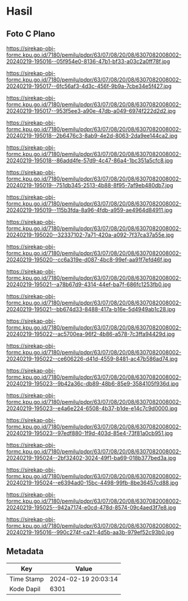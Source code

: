 # Hasil

## Foto C Plano

https://sirekap-obj-formc.kpu.go.id/7180/pemilu/pdpr/63/07/08/20/08/6307082008002-20240219-195016--05f954e0-8136-47b1-bf33-a03c2a0ff78f.jpg

https://sirekap-obj-formc.kpu.go.id/7180/pemilu/pdpr/63/07/08/20/08/6307082008002-20240219-195017--6fc56af3-4d3c-456f-9b9a-7cbe34e5f427.jpg

https://sirekap-obj-formc.kpu.go.id/7180/pemilu/pdpr/63/07/08/20/08/6307082008002-20240219-195017--953f5ee3-a90e-47db-a049-6974f222d2d2.jpg

https://sirekap-obj-formc.kpu.go.id/7180/pemilu/pdpr/63/07/08/20/08/6307082008002-20240219-195018--2b6476c3-8ab9-4e2d-8063-2da9ee144ca2.jpg

https://sirekap-obj-formc.kpu.go.id/7180/pemilu/pdpr/63/07/08/20/08/6307082008002-20240219-195018--86add4fe-57d9-4c47-86a4-1bc351a5cfc8.jpg

https://sirekap-obj-formc.kpu.go.id/7180/pemilu/pdpr/63/07/08/20/08/6307082008002-20240219-195019--751db345-2513-4b88-8f95-7af9eb480db7.jpg

https://sirekap-obj-formc.kpu.go.id/7180/pemilu/pdpr/63/07/08/20/08/6307082008002-20240219-195019--115b3fda-8a96-4fdb-a959-ae4964d84911.jpg

https://sirekap-obj-formc.kpu.go.id/7180/pemilu/pdpr/63/07/08/20/08/6307082008002-20240219-195020--32337102-7a71-420a-a092-7f37ca37a55e.jpg

https://sirekap-obj-formc.kpu.go.id/7180/pemilu/pdpr/63/07/08/20/08/6307082008002-20240219-195020--cc6a319e-d087-4bc8-99ef-aa91f7efd46f.jpg

https://sirekap-obj-formc.kpu.go.id/7180/pemilu/pdpr/63/07/08/20/08/6307082008002-20240219-195021--a78b67d9-4314-44ef-ba7f-686fc1253fb0.jpg

https://sirekap-obj-formc.kpu.go.id/7180/pemilu/pdpr/63/07/08/20/08/6307082008002-20240219-195021--bb674d33-8488-417a-b16e-5d4949ab1c28.jpg

https://sirekap-obj-formc.kpu.go.id/7180/pemilu/pdpr/63/07/08/20/08/6307082008002-20240219-195022--ac5700ea-96f2-4b86-a578-7c3ffa94429d.jpg

https://sirekap-obj-formc.kpu.go.id/7180/pemilu/pdpr/63/07/08/20/08/6307082008002-20240219-195022--ce606226-d41d-4559-8481-ac47b586ad74.jpg

https://sirekap-obj-formc.kpu.go.id/7180/pemilu/pdpr/63/07/08/20/08/6307082008002-20240219-195023--9b42a36c-db89-48b6-85e9-3584105f936d.jpg

https://sirekap-obj-formc.kpu.go.id/7180/pemilu/pdpr/63/07/08/20/08/6307082008002-20240219-195023--e4a6e224-6508-4b37-b1de-e14c7c9d0000.jpg

https://sirekap-obj-formc.kpu.go.id/7180/pemilu/pdpr/63/07/08/20/08/6307082008002-20240219-195023--97edf880-1f9d-403d-85e4-73f81a0cb951.jpg

https://sirekap-obj-formc.kpu.go.id/7180/pemilu/pdpr/63/07/08/20/08/6307082008002-20240219-195024--2bf32402-3024-49f1-ba69-018b377bed3a.jpg

https://sirekap-obj-formc.kpu.go.id/7180/pemilu/pdpr/63/07/08/20/08/6307082008002-20240219-195024--e6394ad0-15bc-4498-99fb-8be36457cd88.jpg

https://sirekap-obj-formc.kpu.go.id/7180/pemilu/pdpr/63/07/08/20/08/6307082008002-20240219-195025--942a7174-e0cd-478d-8574-09c4aed3f7e8.jpg

https://sirekap-obj-formc.kpu.go.id/7180/pemilu/pdpr/63/07/08/20/08/6307082008002-20240219-195016--990c274f-ca21-4d5b-aa3b-979ef52c93b0.jpg


## Metadata

| Key        | Value               |
| ---------- | ------------------- |
| Time Stamp | 2024-02-19 20:03:14 |
| Kode Dapil | 6301                |




